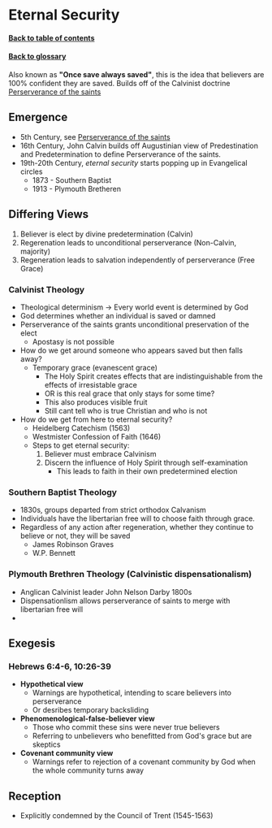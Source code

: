 # Eternal Security
#### [Back to table of contents](README.md)
#### [Back to glossary](Glossary.md)
Also known as **"Once save always saved"**, this is the idea that believers are 100% confident they are saved. 
Builds off of the Calvinist doctrine [Perserverance of the saints](Perserverance_Of_The_Saints.md)

## Emergence
- 5th Century, see [Perserverance of the saints](Perserverance_Of_The_Saints.md)
- 16th Century, John Calvin builds off Augustinian view of Predestination and Predetermination to define Perserverance of the saints.
- 19th-20th Century, *eternal security* starts popping up in Evangelical circles 
    - 1873 - Southern Baptist
    - 1913 - Plymouth Bretheren

## Differing Views
1. Believer is elect by divine predetermination (Calvin)
2. Regerenation leads to unconditional perserverance (Non-Calvin, majority)
3. Regeneration leads to salvation independently of perserverance (Free Grace)

### Calvinist Theology
- Theological determinism -> Every world event is determined by God
- God determines whether an individual is saved or damned
- Perserverance of the saints grants unconditional preservation of  the elect
    - Apostasy is not possible
- How do we get around someone who appears saved but then falls away?
    - Temporary grace (evanescent grace)
        - The Holy Spirit creates effects that are indistinguishable from the effects of irresistable grace
        - OR is this real grace that only stays for some time?
        - This also produces visible fruit 
        - Still cant tell who is true Christian and who is not
- How do we get from here to eternal security?
    - Heidelberg Catechism (1563)
    - Westmister Confession of Faith (1646)
    - Steps to get eternal security:
        1. Believer must embrace Calvinism
        2. Discern the influence of Holy Spirit through self-examination
            - This leads to faith in their own predetermined election

### Southern Baptist Theology
- 1830s, groups departed from strict orthodox Calvanism
- Individuals have the libertarian free will to choose faith through grace.
- Regardless of any action after regeneration, whether they continue to believe or not, they will be saved
    - James Robinson Graves
    - W.P. Bennett

### Plymouth Brethren Theology (Calvinistic dispensationalism)
- Anglican Calvinist leader John Nelson Darby 1800s
- Dispensationlism allows perserverance of saints to merge with libertarian free will
- 

## Exegesis
### Hebrews 6:4-6, 10:26-39
- **Hypothetical view**
    - Warnings are hypothetical, intending to scare believers into perserverance
    - Or desribes temporary backsliding
- **Phenomenological-false-believer view**
    - Those who commit these sins were never true believers
    - Referring to unbelievers who benefitted from God's grace but are skeptics
- **Covenant community view**
    - Warnings refer to rejection of a covenant community by God when the whole community turns away



## Reception
- Explicitly condemned by the Council of Trent (1545-1563)






